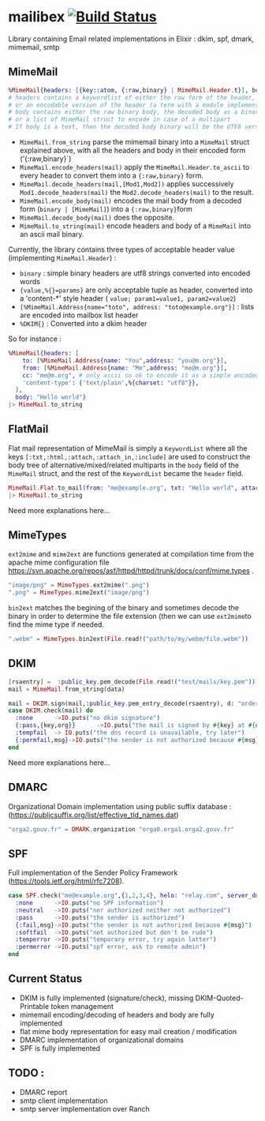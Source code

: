 mailibex [![Build Status](https://travis-ci.org/kbrw/mailibex.svg?branch=master)](https://travis-ci.org/kbrw/mailibex) 
========

Library containing Email related implementations in Elixir : dkim, spf, dmark, mimemail, smtp

## MimeMail ##

```elixir
%MimeMail{headers: [{key::atom, {:raw,binary} | MimeMail.Header.t}], body: binary | [MimeMail.t] | {:raw,binary}}
# headers contains a keywordlist of either the raw form of the header, 
# or an encodable version of the header (a term with a module implementing MimeMail.Header.to_ascii)
# body contains either the raw binary body, the decoded body as a binary (using content-transfer-encoding), 
# or a list of MimeMail struct to encode in case of a multipart
# If body is a text, then the decoded body binary will be the UTF8 version of the text converted from the source charset
```

- `MimeMail.from_string` parse the mimemail binary into a `MimeMail` struct explained above, with all the headers and body in their encoded form ('{:raw,binary}`)
- `MimeMail.encode_headers(mail)` apply the `MimeMail.Header.to_ascii` to every header to convert them into a `{:raw,binary}` form.
- `MimeMail.decode_headers(mail,[Mod1,Mod2])` applies successively `Mod1.decode_headers(mail)` the `Mod2.decode_headers(mail)` to the result.
- `MimeMail.encode_body(mail)` encodes the mail body from a decoded form (`binary | [MimeMail]`) into a `{:raw,binary}`form
- `MimeMail.decode_body(mail)` does the opposite.
- `MimeMail.to_string(mail)` encode headers and body of a `MimeMail` into an ascii mail binary.

Currently, the library contains three types of acceptable header value (implementing `MimeMail.Header`) :
- `binary` : simple binary headers are utf8 strings converted into encoded words
- `{value,%{}=params}` are only acceptable tuple as header, converted into a 'content-*' style header ( `value; param1=value1, param2=value2`)
- `[%MimeMail.Address{name="toto", address: "toto@example.org"}]` : lists are encoded into mailbox list header
- `%DKIM{}` : Converted into a dkim header

So for instance : 
```elixir
%MimeMail{headers: [
    to: [%MimeMail.Address{name: "You",address: "you@m.org"}],
    from: [%MimeMail.Address{name: "Me",address: "me@m.org"}],
    cc: "me@m.org", # only ascii so ok to encode it as a simple encoded word
    'content-type': {'text/plain',%{charset: "utf8"}},
  ],
  body: "Hello world"}
|> MimeMail.to_string
```

## FlatMail ##

Flat mail representation of MimeMail is simply a `KeywordList` where
all the keys `[:txt,:html,:attach,:attach_in,:include]` are used to construct the body tree of 
alternative/mixed/related multiparts in the `body` field of the
`MimeMail` struct, and the rest of the `KeywordList` became the
`header` field.

```elixir
MimeMail.Flat.to_mail(from: "me@example.org", txt: "Hello world", attach: "attached plain text", attach: File.read!("attachedfile"))
|> MimeMail.to_string
```

Need more explanations here...

## MimeTypes ##

`ext2mime` and `mime2ext` are functions generated at compilation time from the apache mime configuration file https://svn.apache.org/repos/asf/httpd/httpd/trunk/docs/conf/mime.types .

```elixir
"image/png" = MimeTypes.ext2mime(".png")
".png" = MimeTypes.mime2ext("image/png")
```

`bin2ext` matches the begining of the binary and sometimes decode the binary in order to determine the file extension (then we can use `ext2mime`to find the mime type if needed.

```elixir
".webm" = MimeTypes.bin2ext(File.read!("path/to/my/webm/file.webm"))
```

## DKIM ##

```elixir
[rsaentry] =  :public_key.pem_decode(File.read!("test/mails/key.pem"))
mail = MimeMail.from_string(data)

mail = DKIM.sign(mail,:public_key.pem_entry_decode(rsaentry), d: "order.brendy.fr", s: "cobrason")
case DKIM.check(mail) do
  :none      ->IO.puts("no dkim signature")
  {:pass,{key,org}}      ->IO.puts("the mail is signed by #{key} at #{org}")
  :tempfail  -> IO.puts("the dns record is unavailable, try later")
  {:permfail,msg}->IO.puts("the sender is not authorized because #{msg}")
end
```

Need more explanations here...

## DMARC ##

Organizational Domain implementation using public suffix database : 
(https://publicsuffix.org/list/effective_tld_names.dat)

```elixir
"orga2.gouv.fr" = DMARK.organization "orga0.orga1.orga2.gouv.fr"
```

## SPF ##

Full implementation of the Sender Policy Framework (https://tools.ietf.org/html/rfc7208).

```elixir
case SPF.check("me@example.org",{1,2,3,4}, helo: "relay.com", server_domain: "me.com") do
  :none      ->IO.puts("no SPF information")
  :neutral   ->IO.puts("nor authorized neither not authorized")
  :pass      ->IO.puts("the sender is authorized")
  {:fail,msg}->IO.puts("the sender is not authorized because #{msg}")
  :softfail  ->IO.puts("not authorized but don't be rude")
  :temperror ->IO.puts("temporary error, try again latter")
  :permerror ->IO.puts("spf error, ask to remote admin")
end
```

## Current Status

- DKIM is fully implemented (signature/check), missing DKIM-Quoted-Printable token management
- mimemail encoding/decoding of headers and body are fully implemented
- flat mime body representation for easy mail creation / modification
- DMARC implementation of organizational domains
- SPF is fully implemented

## TODO :

- DMARC report
- smtp client implementation
- smtp server implementation over Ranch

